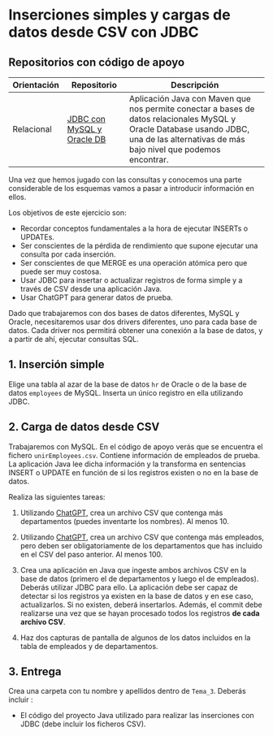 Inserciones simples y cargas de datos desde CSV con JDBC
==============================================================

## Repositorios con código de apoyo
| Orientación | Repositorio | Descripción
|--|--|--|
| Relacional | [JDBC con MySQL y Oracle DB](https://github.com/UnirCs/bbdda-jdbc) |  Aplicación Java con Maven que nos permite conectar a bases de datos relacionales MySQL y Oracle Database usando JDBC, una de las alternativas de más bajo nivel que podemos encontrar.


Una vez que hemos jugado con las consultas y conocemos una parte considerable de los esquemas vamos a pasar a introducir información en ellos.

Los objetivos de este ejercicio son:
- Recordar conceptos fundamentales a la hora de ejecutar INSERTs o UPDATEs.
- Ser conscientes de la pérdida de rendimiento que supone ejecutar una consulta por cada inserción.
- Ser conscientes de que MERGE es una operación atómica pero que puede ser muy costosa.
- Usar JDBC para insertar o actualizar registros de forma simple y a través de CSV desde una aplicación Java.
- Usar ChatGPT para generar datos de prueba.

Dado que trabajaremos con dos bases de datos diferentes, MySQL y Oracle, necesitaremos usar dos drivers diferentes, uno para cada base de datos.
Cada driver nos permitirá obtener una conexión a la base de datos, y a partir de ahí, ejecutar consultas SQL.


## 1. Inserción simple

Elige una tabla al azar de la base de datos ``hr`` de Oracle o de la base de datos ``employees`` de MySQL. Inserta un único registro en ella utilizando JDBC.

## 2. Carga de datos desde CSV
Trabajaremos con MySQL. En el código de apoyo verás que se encuentra el fichero ``unirEmployees.csv``. Contiene información de empleados de prueba. La aplicación Java lee dicha información y la transforma en sentencias INSERT o UPDATE en función de si los registros existen o no en la base de datos.

Realiza las siguientes tareas:

1. Utilizando [ChatGPT](https://chat.openai.com/), crea un archivo CSV que contenga más departamentos (puedes inventarte los nombres). Al menos 10.
   
2. Utilizando [ChatGPT](https://chat.openai.com/), crea un archivo CSV que contenga más empleados, pero deben ser obligatoriamente de los departamentos que has incluido en el CSV del paso anterior. Al menos 100.
3. Crea una aplicación en Java que ingeste ambos archivos CSV en la base de datos (primero el de departamentos y luego el de empleados). Deberás utilizar JDBC para ello. La aplicación debe ser capaz de detectar si los registros ya existen en la base de datos y en ese caso, actualizarlos. Si no existen, deberá insertarlos. Además, el commit debe realizarse una vez que se hayan procesado todos los registros **de cada archivo CSV**.
4. Haz dos capturas de pantalla de algunos de los datos incluidos en la tabla de empleados y de departamentos.

## 3. Entrega

Crea una carpeta con tu nombre y apellidos dentro de ``Tema_3``. Deberás incluir :

- El código del proyecto Java utilizado para realizar las inserciones con JDBC (debe incluir los ficheros CSV).
